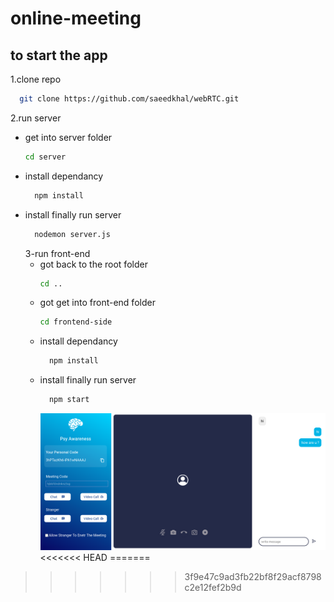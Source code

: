 # online-meeting

## to start the app

1.clone repo

```sh
  git clone https://github.com/saeedkhal/webRTC.git
```

2.run server

- get into server folder
  ```sh
  cd server
  ```
- install dependancy
  ```sh
    npm install
  ```
- install finally run server
  ```sh
    nodemon server.js
  ```
  3-run front-end
  - got back to the root folder
    ```sh
    cd ..
    ```
  - got get into front-end folder
    ```sh
    cd frontend-side
    ```
  - install dependancy
    ```sh
      npm install
    ```
  - install finally run server
    ```sh
      npm start
    ```
    ![video chat app](./front%20end%20part.png)
<<<<<<< HEAD
=======
  
>>>>>>> 3f9e47c9ad3fb22bf8f29acf8798c2e12fef2b9d
